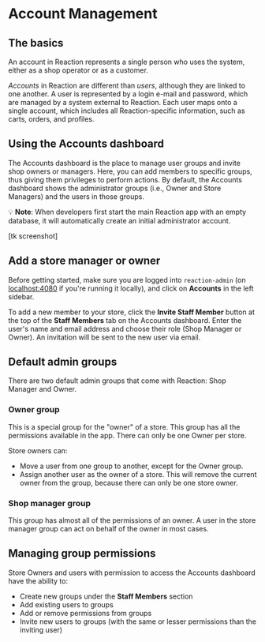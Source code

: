 # Account Management

## The basics

An account in Reaction represents a single person who uses the system, either as a shop operator or as a customer.  

*Accounts* in Reaction are different than *users*, although they are linked to one another. A user is represented by a login e-mail and password, which are managed by a system external to Reaction. Each user maps onto a single account, which includes all Reaction-specific information, such as carts, orders, and profiles.

## Using the Accounts dashboard

The Accounts dashboard is the place to manage user groups and invite shop owners or managers. Here, you can add members to specific groups, thus giving them privileges to perform actions. By default, the Accounts dashboard shows the administrator groups (i.e., Owner and Store Managers) and the users in those groups.

💡 **Note**: When developers first start the main Reaction app with an empty database, it will automatically create an initial administrator account.

[tk screenshot]

## Add a store manager or owner

Before getting started, make sure you are logged into `reaction-admin` (on [localhost:4080](http://localhost:4080) if you're running it locally), and click on **Accounts** in the left sidebar.

To add a new member to your store, click the **Invite Staff Member** button at the top of the **Staff Members** tab on the Accounts dashboard. Enter the user's name and email address and choose their role (Shop Manager or Owner). An invitation will be sent to the new user via email.

## Default admin groups

There are two default admin groups that come with Reaction: Shop Manager and Owner.

### Owner group

This is a special group for the "owner" of a store. This group has all the permissions available in the app. There can only be one Owner per store.

Store owners can:

- Move a user from one group to another, except for the Owner group.
- Assign another user as the owner of a store. This will remove the current owner from the group, because there can only be one store owner.

### Shop manager group

This group has almost all of the permissions of an owner. A user in the store manager group can act on behalf of the owner in most cases.

## Managing group permissions

Store Owners and users with permission to access the Accounts dashboard have the ability to:

- Create new groups under the **Staff Members** section
- Add existing users to groups
- Add or remove permissions from groups
- Invite new users to groups (with the same or lesser permissions than the inviting user)
